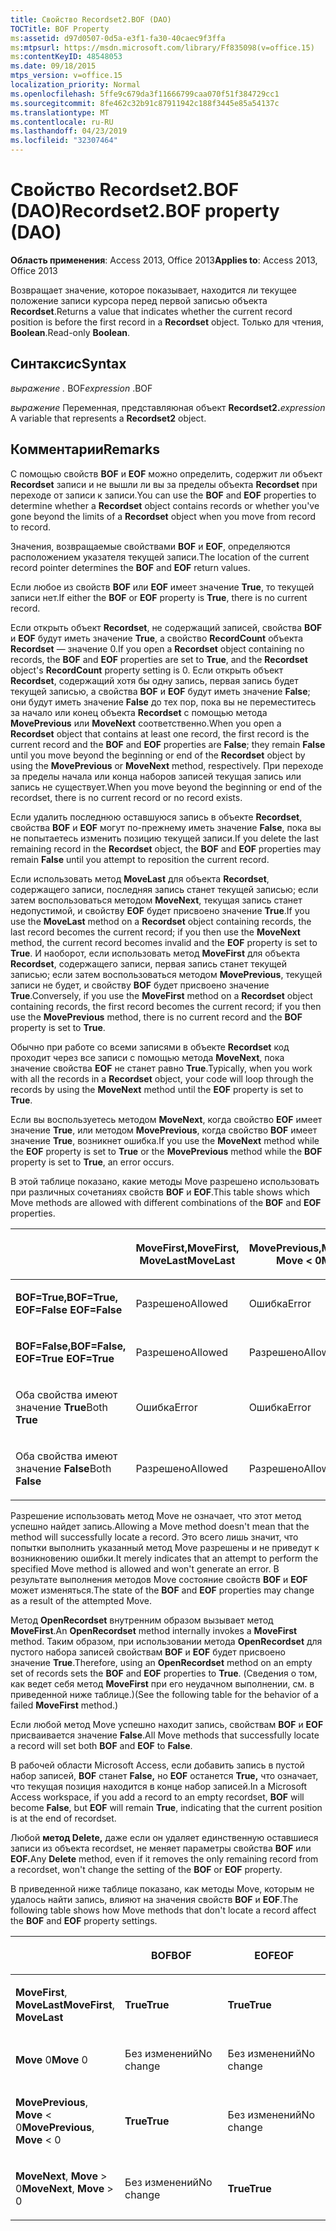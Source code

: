 ```yaml
---
title: Свойство Recordset2.BOF (DAO)
TOCTitle: BOF Property
ms:assetid: d97d0507-0d5a-e3f1-fa30-40caec9f3ffa
ms:mtpsurl: https://msdn.microsoft.com/library/Ff835098(v=office.15)
ms:contentKeyID: 48548053
ms.date: 09/18/2015
mtps_version: v=office.15
localization_priority: Normal
ms.openlocfilehash: 5ffe9c679da3f11666799caa070f51f384729cc1
ms.sourcegitcommit: 8fe462c32b91c87911942c188f3445e85a54137c
ms.translationtype: MT
ms.contentlocale: ru-RU
ms.lasthandoff: 04/23/2019
ms.locfileid: "32307464"
---
```

# <a name="recordset2bof-property-dao"></a><span data-ttu-id="3b5a5-102">Свойство Recordset2.BOF (DAO)</span><span class="sxs-lookup"><span data-stu-id="3b5a5-102">Recordset2.BOF property (DAO)</span></span>


<span data-ttu-id="3b5a5-103">**Область применения**: Access 2013, Office 2013</span><span class="sxs-lookup"><span data-stu-id="3b5a5-103">**Applies to**: Access 2013, Office 2013</span></span>

<span data-ttu-id="3b5a5-104">Возвращает значение, которое показывает, находится ли текущее положение записи курсора перед первой записью объекта **Recordset**.</span><span class="sxs-lookup"><span data-stu-id="3b5a5-104">Returns a value that indicates whether the current record position is before the first record in a **Recordset** object.</span></span> <span data-ttu-id="3b5a5-105">Только для чтения, **Boolean**.</span><span class="sxs-lookup"><span data-stu-id="3b5a5-105">Read-only **Boolean**.</span></span>

## <a name="syntax"></a><span data-ttu-id="3b5a5-106">Синтаксис</span><span class="sxs-lookup"><span data-stu-id="3b5a5-106">Syntax</span></span>

<span data-ttu-id="3b5a5-107">*выражение .* BOF</span><span class="sxs-lookup"><span data-stu-id="3b5a5-107">*expression* .BOF</span></span>

<span data-ttu-id="3b5a5-108">*выражение* Переменная, представляюная объект **Recordset2.**</span><span class="sxs-lookup"><span data-stu-id="3b5a5-108">*expression* A variable that represents a **Recordset2** object.</span></span>

## <a name="remarks"></a><span data-ttu-id="3b5a5-109">Комментарии</span><span class="sxs-lookup"><span data-stu-id="3b5a5-109">Remarks</span></span>

<span data-ttu-id="3b5a5-110">С помощью свойств **BOF** и **EOF** можно определить, содержит ли объект **Recordset** записи и не вышли ли вы за пределы объекта **Recordset** при переходе от записи к записи.</span><span class="sxs-lookup"><span data-stu-id="3b5a5-110">You can use the **BOF** and **EOF** properties to determine whether a **Recordset** object contains records or whether you've gone beyond the limits of a **Recordset** object when you move from record to record.</span></span>

<span data-ttu-id="3b5a5-111">Значения, возвращаемые свойствами **BOF** и **EOF**, определяются расположением указателя текущей записи.</span><span class="sxs-lookup"><span data-stu-id="3b5a5-111">The location of the current record pointer determines the **BOF** and **EOF** return values.</span></span>

<span data-ttu-id="3b5a5-112">Если любое из свойств **BOF** или **EOF** имеет значение **True**, то текущей записи нет.</span><span class="sxs-lookup"><span data-stu-id="3b5a5-112">If either the **BOF** or **EOF** property is **True**, there is no current record.</span></span>

<span data-ttu-id="3b5a5-113">Если открыть объект **Recordset**, не содержащий записей, свойства **BOF** и **EOF** будут иметь значение **True**, а свойство **RecordCount** объекта **Recordset** — значение 0.</span><span class="sxs-lookup"><span data-stu-id="3b5a5-113">If you open a **Recordset** object containing no records, the **BOF** and **EOF** properties are set to **True**, and the **Recordset** object's **RecordCount** property setting is 0.</span></span> <span data-ttu-id="3b5a5-114">Если открыть объект **Recordset**, содержащий хотя бы одну запись, первая запись будет текущей записью, а свойства **BOF** и **EOF** будут иметь значение **False**; они будут иметь значение **False** до тех пор, пока вы не переместитесь за начало или конец объекта **Recordset** с помощью метода **MovePrevious** или **MoveNext** соответственно.</span><span class="sxs-lookup"><span data-stu-id="3b5a5-114">When you open a **Recordset** object that contains at least one record, the first record is the current record and the **BOF** and **EOF** properties are **False**; they remain **False** until you move beyond the beginning or end of the **Recordset** object by using the **MovePrevious** or **MoveNext** method, respectively.</span></span> <span data-ttu-id="3b5a5-115">При переходе за пределы начала или конца наборов записей текущая запись или запись не существует.</span><span class="sxs-lookup"><span data-stu-id="3b5a5-115">When you move beyond the beginning or end of the recordset, there is no current record or no record exists.</span></span>

<span data-ttu-id="3b5a5-116">Если удалить последнюю оставшуюся запись в объекте **Recordset**, свойства **BOF** и **EOF** могут по-прежнему иметь значение **False**, пока вы не попытаетесь изменить позицию текущей записи.</span><span class="sxs-lookup"><span data-stu-id="3b5a5-116">If you delete the last remaining record in the **Recordset** object, the **BOF** and **EOF** properties may remain **False** until you attempt to reposition the current record.</span></span>

<span data-ttu-id="3b5a5-117">Если использовать метод **MoveLast** для объекта **Recordset**, содержащего записи, последняя запись станет текущей записью; если затем воспользоваться методом **MoveNext**, текущая запись станет недопустимой, и свойству **EOF** будет присвоено значение **True**.</span><span class="sxs-lookup"><span data-stu-id="3b5a5-117">If you use the **MoveLast** method on a **Recordset** object containing records, the last record becomes the current record; if you then use the **MoveNext** method, the current record becomes invalid and the **EOF** property is set to **True**.</span></span> <span data-ttu-id="3b5a5-118">И наоборот, если использовать метод **MoveFirst** для объекта **Recordset**, содержащего записи, первая запись станет текущей записью; если затем воспользоваться методом **MovePrevious**, текущей записи не будет, и свойству **BOF** будет присвоено значение **True**.</span><span class="sxs-lookup"><span data-stu-id="3b5a5-118">Conversely, if you use the **MoveFirst** method on a **Recordset** object containing records, the first record becomes the current record; if you then use the **MovePrevious** method, there is no current record and the **BOF** property is set to **True**.</span></span>

<span data-ttu-id="3b5a5-119">Обычно при работе со всеми записями в объекте **Recordset** код проходит через все записи с помощью метода **MoveNext**, пока значение свойства **EOF** не станет равно **True**.</span><span class="sxs-lookup"><span data-stu-id="3b5a5-119">Typically, when you work with all the records in a **Recordset** object, your code will loop through the records by using the **MoveNext** method until the **EOF** property is set to **True**.</span></span>

<span data-ttu-id="3b5a5-120">Если вы воспользуетесь методом **MoveNext**, когда свойство **EOF** имеет значение **True**, или методом **MovePrevious**, когда свойство **BOF** имеет значение **True**, возникнет ошибка.</span><span class="sxs-lookup"><span data-stu-id="3b5a5-120">If you use the **MoveNext** method while the **EOF** property is set to **True** or the **MovePrevious** method while the **BOF** property is set to **True**, an error occurs.</span></span>

<span data-ttu-id="3b5a5-121">В этой таблице показано, какие методы Move разрешено использовать при различных сочетаниях свойств **BOF** и **EOF**.</span><span class="sxs-lookup"><span data-stu-id="3b5a5-121">This table shows which Move methods are allowed with different combinations of the **BOF** and **EOF** properties.</span></span>

<table>
<colgroup>
<col style="width: 20%" />
<col style="width: 20%" />
<col style="width: 20%" />
<col style="width: 20%" />
<col style="width: 20%" />
</colgroup>
<thead>
<tr class="header">
<th><p></p></th>
<th><p><span data-ttu-id="3b5a5-122">MoveFirst,</span><span class="sxs-lookup"><span data-stu-id="3b5a5-122">MoveFirst,</span></span><br />
<span data-ttu-id="3b5a5-123">MoveLast</span><span class="sxs-lookup"><span data-stu-id="3b5a5-123">MoveLast</span></span></p></th>
<th><p><span data-ttu-id="3b5a5-124">MovePrevious,</span><span class="sxs-lookup"><span data-stu-id="3b5a5-124">MovePrevious,</span></span><br />
<span data-ttu-id="3b5a5-125">Move &lt; 0</span><span class="sxs-lookup"><span data-stu-id="3b5a5-125">Move &lt; 0</span></span></p></th>
<th><p><br />
<span data-ttu-id="3b5a5-126">Move 0</span><span class="sxs-lookup"><span data-stu-id="3b5a5-126">Move 0</span></span></p></th>
<th><p><span data-ttu-id="3b5a5-127">MoveNext,</span><span class="sxs-lookup"><span data-stu-id="3b5a5-127">MoveNext,</span></span><br />
<span data-ttu-id="3b5a5-128">Move &gt; 0</span><span class="sxs-lookup"><span data-stu-id="3b5a5-128">Move &gt; 0</span></span></p></th>
</tr>
</thead>
<tbody>
<tr class="odd">
<td><p><span data-ttu-id="3b5a5-129"><strong>BOF=True,</strong></span><span class="sxs-lookup"><span data-stu-id="3b5a5-129"><strong>BOF=True,</strong></span></span><br /><span data-ttu-id="3b5a5-130">
<strong>EOF=False</strong></span><span class="sxs-lookup"><span data-stu-id="3b5a5-130">
<strong>EOF=False</strong></span></span></p></td>
<td><p><span data-ttu-id="3b5a5-131">Разрешено</span><span class="sxs-lookup"><span data-stu-id="3b5a5-131">Allowed</span></span></p></td>
<td><p><span data-ttu-id="3b5a5-132">Ошибка</span><span class="sxs-lookup"><span data-stu-id="3b5a5-132">Error</span></span></p></td>
<td><p><span data-ttu-id="3b5a5-133">Ошибка</span><span class="sxs-lookup"><span data-stu-id="3b5a5-133">Error</span></span></p></td>
<td><p><span data-ttu-id="3b5a5-134">Разрешено</span><span class="sxs-lookup"><span data-stu-id="3b5a5-134">Allowed</span></span></p></td>
</tr>
<tr class="even">
<td><p><span data-ttu-id="3b5a5-135"><strong>BOF=False,</strong></span><span class="sxs-lookup"><span data-stu-id="3b5a5-135"><strong>BOF=False,</strong></span></span><br /><span data-ttu-id="3b5a5-136">
<strong>EOF=True</strong></span><span class="sxs-lookup"><span data-stu-id="3b5a5-136">
<strong>EOF=True</strong></span></span></p></td>
<td><p><span data-ttu-id="3b5a5-137">Разрешено</span><span class="sxs-lookup"><span data-stu-id="3b5a5-137">Allowed</span></span></p></td>
<td><p><span data-ttu-id="3b5a5-138">Разрешено</span><span class="sxs-lookup"><span data-stu-id="3b5a5-138">Allowed</span></span></p></td>
<td><p><span data-ttu-id="3b5a5-139">Ошибка</span><span class="sxs-lookup"><span data-stu-id="3b5a5-139">Error</span></span></p></td>
<td><p><span data-ttu-id="3b5a5-140">Ошибка</span><span class="sxs-lookup"><span data-stu-id="3b5a5-140">Error</span></span></p></td>
</tr>
<tr class="odd">
<td><p><span data-ttu-id="3b5a5-141">Оба свойства имеют значение <strong>True</strong></span><span class="sxs-lookup"><span data-stu-id="3b5a5-141">Both <strong>True</strong></span></span></p></td>
<td><p><span data-ttu-id="3b5a5-142">Ошибка</span><span class="sxs-lookup"><span data-stu-id="3b5a5-142">Error</span></span></p></td>
<td><p><span data-ttu-id="3b5a5-143">Ошибка</span><span class="sxs-lookup"><span data-stu-id="3b5a5-143">Error</span></span></p></td>
<td><p><span data-ttu-id="3b5a5-144">Ошибка</span><span class="sxs-lookup"><span data-stu-id="3b5a5-144">Error</span></span></p></td>
<td><p><span data-ttu-id="3b5a5-145">Ошибка</span><span class="sxs-lookup"><span data-stu-id="3b5a5-145">Error</span></span></p></td>
</tr>
<tr class="even">
<td><p><span data-ttu-id="3b5a5-146">Оба свойства имеют значение <strong>False</strong></span><span class="sxs-lookup"><span data-stu-id="3b5a5-146">Both <strong>False</strong></span></span></p></td>
<td><p><span data-ttu-id="3b5a5-147">Разрешено</span><span class="sxs-lookup"><span data-stu-id="3b5a5-147">Allowed</span></span></p></td>
<td><p><span data-ttu-id="3b5a5-148">Разрешено</span><span class="sxs-lookup"><span data-stu-id="3b5a5-148">Allowed</span></span></p></td>
<td><p><span data-ttu-id="3b5a5-149">Разрешено</span><span class="sxs-lookup"><span data-stu-id="3b5a5-149">Allowed</span></span></p></td>
<td><p><span data-ttu-id="3b5a5-150">Разрешено</span><span class="sxs-lookup"><span data-stu-id="3b5a5-150">Allowed</span></span></p></td>
</tr>
</tbody>
</table>


<span data-ttu-id="3b5a5-151">Разрешение использовать метод Move не означает, что этот метод успешно найдет запись.</span><span class="sxs-lookup"><span data-stu-id="3b5a5-151">Allowing a Move method doesn't mean that the method will successfully locate a record.</span></span> <span data-ttu-id="3b5a5-152">Это всего лишь значит, что попытки выполнить указанный метод Move разрешены и не приведут к возникновению ошибки.</span><span class="sxs-lookup"><span data-stu-id="3b5a5-152">It merely indicates that an attempt to perform the specified Move method is allowed and won't generate an error.</span></span> <span data-ttu-id="3b5a5-153">В результате выполнения методов Move состояние свойств **BOF** и **EOF** может изменяться.</span><span class="sxs-lookup"><span data-stu-id="3b5a5-153">The state of the **BOF** and **EOF** properties may change as a result of the attempted Move.</span></span>

<span data-ttu-id="3b5a5-154">Метод **OpenRecordset** внутренним образом вызывает метод **MoveFirst**.</span><span class="sxs-lookup"><span data-stu-id="3b5a5-154">An **OpenRecordset** method internally invokes a **MoveFirst** method.</span></span> <span data-ttu-id="3b5a5-155">Таким образом, при использовании метода **OpenRecordset** для пустого набора записей свойствам **BOF** и **EOF** будет присвоено значение **True**.</span><span class="sxs-lookup"><span data-stu-id="3b5a5-155">Therefore, using an **OpenRecordset** method on an empty set of records sets the **BOF** and **EOF** properties to **True**.</span></span> <span data-ttu-id="3b5a5-156">(Сведения о том, как ведет себя метод **MoveFirst** при его неудачном выполнении, см. в приведенной ниже таблице.)</span><span class="sxs-lookup"><span data-stu-id="3b5a5-156">(See the following table for the behavior of a failed **MoveFirst** method.)</span></span>

<span data-ttu-id="3b5a5-157">Если любой метод Move успешно находит запись, свойствам **BOF** и **EOF** присваивается значение **False**.</span><span class="sxs-lookup"><span data-stu-id="3b5a5-157">All Move methods that successfully locate a record will set both **BOF** and **EOF** to **False**.</span></span>

<span data-ttu-id="3b5a5-158">В рабочей области Microsoft Access, если добавить запись в пустой набор записей, **BOF** станет **False,** но **EOF** останется **True,** что означает, что текущая позиция находится в конце набор записей.</span><span class="sxs-lookup"><span data-stu-id="3b5a5-158">In a Microsoft Access workspace, if you add a record to an empty recordset, **BOF** will become **False**, but **EOF** will remain **True**, indicating that the current position is at the end of recordset.</span></span>

<span data-ttu-id="3b5a5-159">Любой **метод Delete,** даже если он удаляет единственную оставшиеся записи из объекта recordset, не меняет параметры свойства **BOF** или **EOF.**</span><span class="sxs-lookup"><span data-stu-id="3b5a5-159">Any **Delete** method, even if it removes the only remaining record from a recordset, won't change the setting of the **BOF** or **EOF** property.</span></span>

<span data-ttu-id="3b5a5-160">В приведенной ниже таблице показано, как методы Move, которым не удалось найти запись, влияют на значения свойств **BOF** и **EOF**.</span><span class="sxs-lookup"><span data-stu-id="3b5a5-160">The following table shows how Move methods that don't locate a record affect the **BOF** and **EOF** property settings.</span></span>

<table>
<colgroup>
<col style="width: 33%" />
<col style="width: 33%" />
<col style="width: 33%" />
</colgroup>
<thead>
<tr class="header">
<th><p></p></th>
<th><p><span data-ttu-id="3b5a5-161">BOF</span><span class="sxs-lookup"><span data-stu-id="3b5a5-161">BOF</span></span></p></th>
<th><p><span data-ttu-id="3b5a5-162">EOF</span><span class="sxs-lookup"><span data-stu-id="3b5a5-162">EOF</span></span></p></th>
</tr>
</thead>
<tbody>
<tr class="odd">
<td><p><span data-ttu-id="3b5a5-163"><strong>MoveFirst</strong>, <strong>MoveLast</strong></span><span class="sxs-lookup"><span data-stu-id="3b5a5-163"><strong>MoveFirst</strong>, <strong>MoveLast</strong></span></span></p></td>
<td><p><span data-ttu-id="3b5a5-164"><strong>True</strong></span><span class="sxs-lookup"><span data-stu-id="3b5a5-164"><strong>True</strong></span></span></p></td>
<td><p><span data-ttu-id="3b5a5-165"><strong>True</strong></span><span class="sxs-lookup"><span data-stu-id="3b5a5-165"><strong>True</strong></span></span></p></td>
</tr>
<tr class="even">
<td><p><span data-ttu-id="3b5a5-166"><strong>Move</strong> 0</span><span class="sxs-lookup"><span data-stu-id="3b5a5-166"><strong>Move</strong> 0</span></span></p></td>
<td><p><span data-ttu-id="3b5a5-167">Без изменений</span><span class="sxs-lookup"><span data-stu-id="3b5a5-167">No change</span></span></p></td>
<td><p><span data-ttu-id="3b5a5-168">Без изменений</span><span class="sxs-lookup"><span data-stu-id="3b5a5-168">No change</span></span></p></td>
</tr>
<tr class="odd">
<td><p><span data-ttu-id="3b5a5-169"><strong>MovePrevious</strong>, <strong>Move</strong> &lt; 0</span><span class="sxs-lookup"><span data-stu-id="3b5a5-169"><strong>MovePrevious</strong>, <strong>Move</strong> &lt; 0</span></span></p></td>
<td><p><span data-ttu-id="3b5a5-170"><strong>True</strong></span><span class="sxs-lookup"><span data-stu-id="3b5a5-170"><strong>True</strong></span></span></p></td>
<td><p><span data-ttu-id="3b5a5-171">Без изменений</span><span class="sxs-lookup"><span data-stu-id="3b5a5-171">No change</span></span></p></td>
</tr>
<tr class="even">
<td><p><span data-ttu-id="3b5a5-172"><strong>MoveNext</strong>, <strong>Move</strong> &gt; 0</span><span class="sxs-lookup"><span data-stu-id="3b5a5-172"><strong>MoveNext</strong>, <strong>Move</strong> &gt; 0</span></span></p></td>
<td><p><span data-ttu-id="3b5a5-173">Без изменений</span><span class="sxs-lookup"><span data-stu-id="3b5a5-173">No change</span></span></p></td>
<td><p><span data-ttu-id="3b5a5-174"><strong>True</strong></span><span class="sxs-lookup"><span data-stu-id="3b5a5-174"><strong>True</strong></span></span></p></td>
</tr>
</tbody>
</table>

